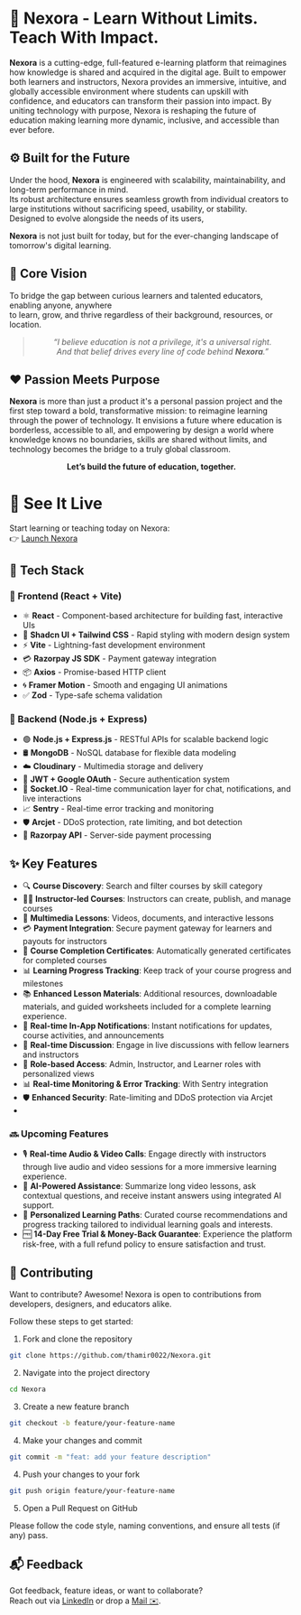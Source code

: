 # 🌟 Nexora - Learn Without Limits. Teach With Impact.

**Nexora** is a cutting-edge, full-featured e-learning platform that reimagines how knowledge is shared and acquired
in the digital age. Built to empower both learners and instructors, Nexora provides an immersive, intuitive,
and globally accessible environment where students can upskill with confidence, and educators can transform
their passion into impact. By uniting technology with purpose, Nexora is reshaping the future of education
making learning more dynamic, inclusive, and accessible than ever before.

## ⚙️ Built for the Future

Under the hood, **Nexora** is engineered with scalability, maintainability, and long-term performance in mind.  
Its robust architecture ensures seamless growth from individual creators to large institutions without 
sacrificing speed, usability, or stability.  
Designed to evolve alongside the needs of its users,  

**Nexora** is not just built for today, but for the ever-changing landscape of tomorrow's digital learning.

## 🎯 Core Vision

To bridge the gap between curious learners and talented educators, enabling anyone, anywhere  
to learn, grow, and thrive regardless of their background, resources, or location.


<div align="center">
  <blockquote>
    <em>“I believe education is not a privilege, it's a universal right. <br>And that belief drives every line of code behind <b>Nexora</b>.”</em>
  </blockquote>
</div>


## ❤️ Passion Meets Purpose

**Nexora** is more than just a product it's a personal passion project and the first step toward a bold,
transformative mission: to reimagine learning through the power of technology. It envisions a future where 
education is borderless, accessible to all, and empowering by design a world where knowledge knows no boundaries,
skills are shared without limits, and technology becomes the bridge to a truly global classroom.


<p align="center">
  <strong>Let’s build the future of education, together.</strong>
</p>


# 🎉 See It Live

Start learning or teaching today on Nexora:  
👉 [Launch Nexora](https://nexora-kohl.vercel.app)


## 🚀 Tech Stack

### 🧩 Frontend (React + Vite)
- ⚛️ **React** - Component-based architecture for building fast, interactive UIs  
- 🎨 **Shadcn UI + Tailwind CSS** - Rapid styling with modern design system  
- ⚡ **Vite** - Lightning-fast development environment  
- 💳 **Razorpay JS SDK** - Payment gateway integration  
- 📦 **Axios** - Promise-based HTTP client  
- 🌀 **Framer Motion** - Smooth and engaging UI animations  
- ✅ **Zod** - Type-safe schema validation  

### 🔧 Backend (Node.js + Express)
- 🟢 **Node.js + Express.js** - RESTful APIs for scalable backend logic  
- 🛢️ **MongoDB** - NoSQL database for flexible data modeling  
- ☁️ **Cloudinary** - Multimedia storage and delivery  
- 🔐 **JWT + Google OAuth** - Secure authentication system
- 🔌 **Socket.IO** - Real-time communication layer for chat, notifications, and live interactions 
- 📈 **Sentry** - Real-time error tracking and monitoring  
- 🛡️ **Arcjet** - DDoS protection, rate limiting, and bot detection  
- 💸 **Razorpay API** - Server-side payment processing


## ✨ Key Features

- 🔍 **Course Discovery**: Search and filter courses by skill category  
- 👨‍🏫 **Instructor-led Courses**: Instructors can create, publish, and manage courses  
- 🎥 **Multimedia Lessons**: Videos, documents, and interactive lessons  
- 💳 **Payment Integration**: Secure payment gateway for learners and payouts for instructors  
- 🏅 **Course Completion Certificates**: Automatically generated certificates for completed courses  
- 📊 **Learning Progress Tracking**: Keep track of your course progress and milestones
- 📚 **Enhanced Lesson Materials**: Additional resources, downloadable materials, and guided worksheets included for a complete learning experience. 
- 💬 **Real-time In-App Notifications**: Instant notifications for updates, course activities, and announcements  
- 💬 **Real-time Discussion**: Engage in live discussions with fellow learners and instructors  
- 🔐 **Role-based Access**: Admin, Instructor, and Learner roles with personalized views  
- 📊 **Real-time Monitoring & Error Tracking**: With Sentry integration  
- 🛡️ **Enhanced Security**: Rate-limiting and DDoS protection via Arcjet
- 

### 🔜 **Upcoming Features**
- 🎙️ **Real-time Audio & Video Calls**: Engage directly with instructors through live audio and video sessions for a more immersive learning experience.  
- 🧠 **AI-Powered Assistance**: Summarize long video lessons, ask contextual questions, and receive instant answers using integrated AI support.  
- 🧩 **Personalized Learning Paths**: Curated course recommendations and progress tracking tailored to individual learning goals and interests.  
- 🆓 **14-Day Free Trial & Money-Back Guarantee**: Experience the platform risk-free, with a full refund policy to ensure satisfaction and trust.


## 🤝 Contributing

Want to contribute? Awesome! Nexora is open to contributions from developers, designers, and educators alike.

Follow these steps to get started:

1. Fork and clone the repository
```bash
git clone https://github.com/thamir0022/Nexora.git
```

2.  Navigate into the project directory
```bash
cd Nexora
```

3. Create a new feature branch
```bash
git checkout -b feature/your-feature-name
```

4. Make your changes and commit
```bash
git commit -m "feat: add your feature description"
```

4. Push your changes to your fork
```bash
git push origin feature/your-feature-name
```

5.  Open a Pull Request on GitHub

 
Please follow the code style, naming conventions, and ensure all tests (if any) pass.


## 📬 Feedback

Got feedback, feature ideas, or want to collaborate?  
Reach out via [LinkedIn](www.linkedin.com/in/thamirsiddik) or drop a [Mail ✉️](thamirsiddik@gmail.com).
